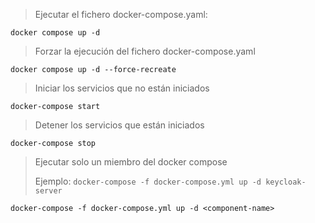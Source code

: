 > Ejecutar el fichero docker-compose.yaml:
```shell script
docker compose up -d
```

> Forzar la ejecución del fichero docker-compose.yaml
```shell script
docker compose up -d --force-recreate
```

> Iniciar los servicios que no están iniciados
```shell script
docker-compose start
```

> Detener los servicios que están iniciados
```shell script
docker-compose stop 
```

> Ejecutar solo un miembro del docker compose
>
> Ejemplo: `docker-compose -f docker-compose.yml up -d keycloak-server`
```shell script
docker-compose -f docker-compose.yml up -d <component-name>
```